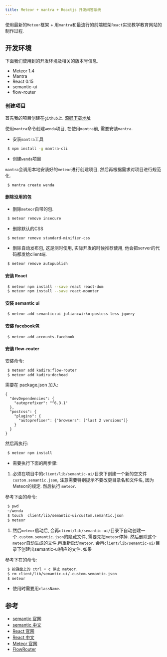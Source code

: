 ```yaml
---
title: Meteor + mantra + Reactjs 开发问答系统
---
```

使用最新的`Meteor`框架 + 用`mantra`和最流行的前端框架`React`实现教学教育网站的制作过程.

<!-- more -->


## 开发环境
下面我们使用到的开发环境及相关的版本号信息.

* Meteor 1.4
* Mantra
* React 0.15
* semantic-ui
* flow-router

### 创建项目
首先我的项目创建在`github`上. [源码下载地址](https://github.com/wangleihd/wenda.git)

使用`mantra`命令创建`wenda`项目, 在使用`mantra`前, 需要安装`mantra`.

* 安装`mantra`工具

```bash
 $ npm install -g mantra-cli
```

* 创建`wenda`项目

`mantra`会调用本地安装好的`meteor`进行创建项目, 然后再根据需求对项目进行规范化.

```bash
 $ mantra create wenda
```

#### 删除没用的包

* 删除`meteor`自带的包.

```bash
 $ meteor remove insecure
```

* 删除默认的CSS

```bash
 $ meteor remove standard-minifier-css
```

* 删除自动发布包, 这是测时使用, 实际开发的时候推荐使用, 他会把server的代码都发给client端.

```bash
 $ meteor remove autopublish
```

#### 安装 React
``` bash
 $ meteor npm install --save react react-dom
 $ meteor npm install --save react-mounter
```
#### 安装 semantic ui

```bash
 $ meteor add semantic:ui juliancwirko:postcss less jquery
```

#### 安装 facebook包
```bash
 $ meteor add accounts-facebook
```

#### 安装 flow-router
安装命令:

```bash
 $ meteor add kadira:flow-router    
 $ meteor add kadira:dochead
```
需要在 package.json 加入:

```
{
  "devDependencies": {
    "autoprefixer": "^6.3.1"
  },
  "postcss": {
    "plugins": {
      "autoprefixer": {"browsers": ["last 2 versions"]}
    }
  }
}
```
然后再执行:
```bash
 $ meteor npm install
```
* 需要执行下面的两步骤:

1. 必须在项目中的`client/lib/semantic-ui/`目录下创建一个新的空文件`custom.semantic.json`, 注意需要特别提示不要改更目录名和文件名, 因为Meteor的规定. 然后执行 `meteor`.

参考下面的命令:
```bash
 $ pwd
 ~/wenda
 $ touch  client/lib/semantic-ui/custom.semantic.json
 $ meteor
```
1. 然后`meteor`启动后, 会再`client/lib/semantic-ui/`目录下自动创建一个`.custom.semantic.json`的隐藏文件, 需要先把`meteor`停掉. 然后删除这个`meteor`自动生成的文件.再重新启动`meteor`. 会再`client/lib/semantic-ui/`目录下创建出semantic-ui相应的文件. 如果

参考下在的命令:
```bash
 $ 按键盘上的 ctrl + c 停止 meteor.
 $ rm client/lib/semantic-ui/.custom.semantic.json
 $ meteor
```

* 使用时需要用`className`.




## 参考
* [semantic 官网](http://semantic-ui.com/)
* [semantic 中文](http://www.semantic-ui-cn.com/)
* [React 官网](https://facebook.github.io/react/)
* [React 中文](http://reactjs.cn/)
* [Meteor 官网](http://www.meteor.com)
* [FlowRouter](https://github.com/kadirahq/flow-router)
